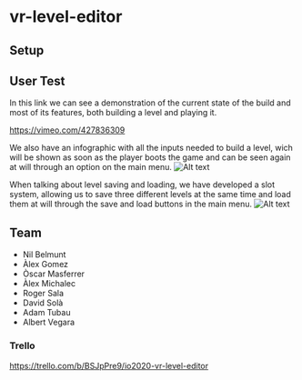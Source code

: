 # vr-level-editor
## Setup
## User Test
In this link we can see a demonstration of the current state of the build and most of its features, both building a level and playing it.

https://vimeo.com/427836309

We also have an infographic with all the inputs needed to build a level, wich will be shown as soon as the player boots the game and can be seen again at will through an option on the main menu.
![Alt text](https://github.com/ENTI-Input-Output/vr-level-editor/tree/master/Level-Creator-VR/Images/Controles.PNG?raw=true)

When talking about level saving and loading, we have developed a slot system, allowing us to save three different levels at the same time and load them at will through the save and load buttons in the main menu.
![Alt text](https://github.com/ENTI-Input-Output/vr-level-editor/tree/master/Level-Creator-VR/Images/LoadMenu.PNG?raw=true)

## Team
* Nil Belmunt
* Àlex Gomez
* Òscar Masferrer
* Àlex Michalec
* Roger Sala
* David Solà
* Adam Tubau
* Albert Vegara

### Trello
https://trello.com/b/BSJpPre9/io2020-vr-level-editor
